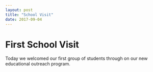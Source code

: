 ```yaml
---
layout: post
title: "School Visit"
date: 2017-09-04
---
```


# First School Visit

Today we welcomed our first group of students through on our new educational
outreach program.


